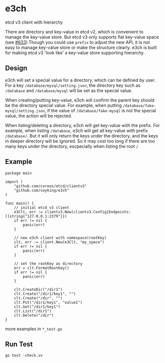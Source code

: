 e3ch
===

etcd v3 client with hierarchy

There are directory and key-value in etcd v2, which is convenient to manage the key-value store. But etcd v3 only supports flat key-value space (see [#633](https://github.com/coreos/etcd/issues/633#issuecomment-152768632)).Though you could use `prefix` to adjust the new API, it is not easy to manage key-value store or make the structure clearly. e3ch is built for making etcd v3 'look like' a key-value store supporting hierarchy.

## Design

e3ch will set a special value for a directory, which can be defined by user. For a key `/database/mysql/setting.json`, the directory key such as `/database` and `/database/mysql` will be set as the special value.

When creating/putting key-value, e3ch will confirm the parent key should be the directory special value. For example, when putting `/database/fake-mysql/setting.json`, if the value of `/database/fake-mysql` is not the special value, the action will be rejected.

When listing/deleting a directory, e3ch will get key-value with the prefix. For example, when listing `/database`, e3ch will get all key-value with prefix `/database/`. But it will only return the keys under the directory, and the keys in deeper directory will be ignored. So it may cost too long if there are too many keys under the directory, escpecially when listing the root `/`

## Example

```
package main

import (
	"github.com/coreos/etcd/clientv3"
	"github.com/soyking/e3ch"
)

func main() {
	// initial etcd v3 client
	e3Clt, err := clientv3.New(clientv3.Config{Endpoints: []string{"127.0.0.1:2379"}})
	if err != nil {
		panic(err)
	}

	// new e3ch client with namespace(rootKey)
	clt, err := client.New(e3Clt, "my_space")
	if err != nil {
		panic(err)
	}

	// set the rootKey as directory
	err = clt.FormatRootKey()
	if err != nil {
		panic(err)
	}

	clt.CreateDir("/dir1")
	clt.Create("/dir1/key1", "")
	clt.Create("/dir", "")
	clt.Put("/dir1/key1", "value1")
	clt.Get("/dir1/key1")
	clt.List("/dir1")
	clt.Delete("/dir")
}
```

more examples in `*_test.go`

## Run Test

`go test -check.vv`
